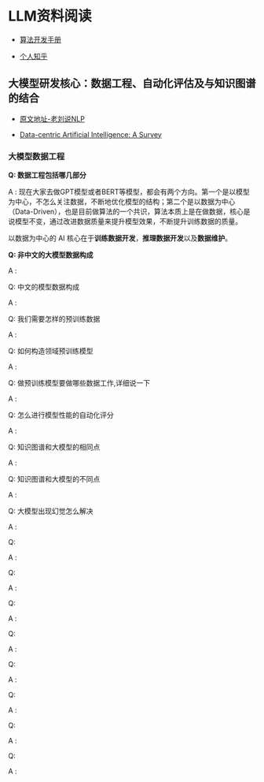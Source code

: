 # LLM资料阅读

*   [算法开发手册](https://kg-nlp.github.io/Algorithm-Project-Manual/大模型/LLM资料阅读.html)

*   [个人知乎](https://www.zhihu.com/people/zhangyj-n)







## 大模型研发核心：数据工程、自动化评估及与知识图谱的结合

* [原文地址-老刘说NLP](https://mp.weixin.qq.com/s/l9k49nf93nj1o3oEx3ya6w)

* [Data-centric Artificial Intelligence: A Survey](https://arxiv.org/abs/2303.10158)

### 大模型数据工程

**Q: 数据工程包括哪几部分**

A : 现在大家去做GPT模型或者BERT等模型，都会有两个方向。第一个是以模型为中心，不怎么关注数据，不断地优化模型的结构；第二个是以数据为中心（Data-Driven），也是目前做算法的一个共识，算法本质上是在做数据，核心是说模型不变，通过改进数据质量来提升模型效果，不断提升训练数据的质量。

以数据为中心的 AI 核心在于**训练数据开发**，**推理数据开发**以及**数据维护**。  





**Q: 非中文的大模型数据构成**

A :



Q: 中文的模型数据构成

A :



Q: 我们需要怎样的预训练数据

A :



Q: 如何构造领域预训练模型

A :



Q: 做预训练模型要做哪些数据工作,详细说一下

A :



Q: 怎么进行模型性能的自动化评分

A :



Q: 知识图谱和大模型的相同点

A :



Q: 知识图谱和大模型的不同点

A :



Q: 大模型出现幻觉怎么解决

A :



Q: 

A :



Q: 

A :



Q: 

A :



Q: 

A :



Q: 

A :



Q: 

A :



Q: 

A :



Q: 

A :

















































